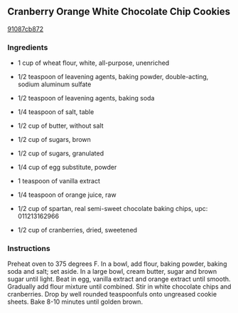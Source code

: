## Cranberry Orange White Chocolate Chip Cookies

[91087cb872](http://tastykitchen.com/recipes/desserts/cranberry-orange-white-chocolate-chip-cookies/)

### Ingredients

 - 1 cup of wheat flour, white, all-purpose, unenriched

 - 1/2 teaspoon of leavening agents, baking powder, double-acting, sodium aluminum sulfate

 - 1/2 teaspoon of leavening agents, baking soda

 - 1/4 teaspoon of salt, table

 - 1/2 cup of butter, without salt

 - 1/2 cup of sugars, brown

 - 1/2 cup of sugars, granulated

 - 1/4 cup of egg substitute, powder

 - 1 teaspoon of vanilla extract

 - 1/4 teaspoon of orange juice, raw

 - 1/2 cup of spartan, real semi-sweet chocolate baking chips, upc: 011213162966

 - 1/2 cup of cranberries, dried, sweetened

### Instructions

Preheat oven to 375 degrees F. In a bowl, add flour, baking powder, baking soda and salt; set aside. In a large bowl, cream butter, sugar and brown sugar until light. Beat in egg, vanilla extract and orange extract until smooth. Gradually add flour mixture until combined. Stir in white chocolate chips and cranberries. Drop by well rounded teaspoonfuls onto ungreased cookie sheets. Bake 8-10 minutes until golden brown.